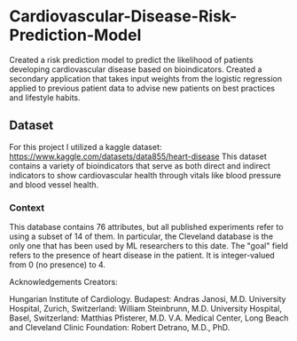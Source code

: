 # Cardiovascular-Disease-Risk-Prediction-Model
Created a risk prediction model to predict the likelihood of patients developing cardiovascular disease based on bioindicators. Created a secondary application that takes input weights from the logistic regression applied to previous patient data to advise new patients on best practices and lifestyle habits. 

## Dataset
For this project I utilized a kaggle dataset: https://www.kaggle.com/datasets/data855/heart-disease
This dataset contains a variety of bioindicators that serve as both direct and indirect indicators to show cardiovascular health through vitals like blood pressure and blood vessel health. 

### Context
This database contains 76 attributes, but all published experiments refer to using a subset of 14 of them. In particular, the Cleveland database is the only one that has been used by ML researchers to
this date. The "goal" field refers to the presence of heart disease in the patient. It is integer-valued from 0 (no presence) to 4.

Acknowledgements
Creators:

Hungarian Institute of Cardiology. Budapest: Andras Janosi, M.D.
University Hospital, Zurich, Switzerland: William Steinbrunn, M.D.
University Hospital, Basel, Switzerland: Matthias Pfisterer, M.D.
V.A. Medical Center, Long Beach and Cleveland Clinic Foundation: Robert Detrano, M.D., PhD.
